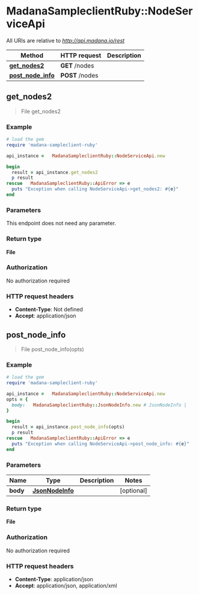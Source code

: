 #   MadanaSampleclientRuby::NodeServiceApi

All URIs are relative to *http://api.madana.io/rest*

Method | HTTP request | Description
------------- | ------------- | -------------
[**get_nodes2**](NodeServiceApi.md#get_nodes2) | **GET** /nodes | 
[**post_node_info**](NodeServiceApi.md#post_node_info) | **POST** /nodes | 



## get_nodes2

> File get_nodes2



### Example

```ruby
# load the gem
require 'madana-sampleclient-ruby'

api_instance =   MadanaSampleclientRuby::NodeServiceApi.new

begin
  result = api_instance.get_nodes2
  p result
rescue   MadanaSampleclientRuby::ApiError => e
  puts "Exception when calling NodeServiceApi->get_nodes2: #{e}"
end
```

### Parameters

This endpoint does not need any parameter.

### Return type

**File**

### Authorization

No authorization required

### HTTP request headers

- **Content-Type**: Not defined
- **Accept**: application/json


## post_node_info

> File post_node_info(opts)



### Example

```ruby
# load the gem
require 'madana-sampleclient-ruby'

api_instance =   MadanaSampleclientRuby::NodeServiceApi.new
opts = {
  body:   MadanaSampleclientRuby::JsonNodeInfo.new # JsonNodeInfo | 
}

begin
  result = api_instance.post_node_info(opts)
  p result
rescue   MadanaSampleclientRuby::ApiError => e
  puts "Exception when calling NodeServiceApi->post_node_info: #{e}"
end
```

### Parameters


Name | Type | Description  | Notes
------------- | ------------- | ------------- | -------------
 **body** | [**JsonNodeInfo**](JsonNodeInfo.md)|  | [optional] 

### Return type

**File**

### Authorization

No authorization required

### HTTP request headers

- **Content-Type**: application/json
- **Accept**: application/json, application/xml

